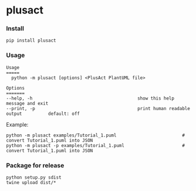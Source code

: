 # plusact

### Install

```
pip install plusact
```

### Usage

```
Usage
=====
  python -m plusact [options] <PlusAct PlantUML file>

Options
=======
--help, -h                                        show this help message and exit
--print, -p                                       print human readable output          default: off
```

Example:

```
python -m plusact examples/Tutorial_1.puml                         # convert Tutorial_1.puml into JSON
python -m plusact -p examples/Tutorial_1.puml                      # convert Tutorial_1.puml into JSON
```

### Package for release

```
python setup.py sdist
twine upload dist/*
```
